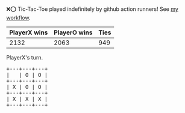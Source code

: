 :x::o: Tic-Tac-Toe played indefinitely by github action runners! See [my workflow](.github/workflows/play.yaml).

|PlayerX wins|PlayerO wins|Ties|
|-|-|-|
|2132|2063|949|

PlayerX's turn.

<pre>
+---+---+---+
|   | O | O |
+---+---+---+
| X | O | O |
+---+---+---+
| X | X | X |
+---+---+---+
</pre>